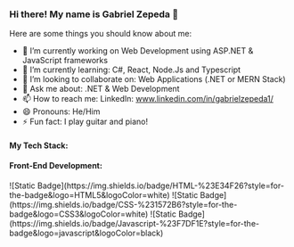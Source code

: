 ### Hi there! My name is Gabriel Zepeda 👋

Here are some things you should know about me:

- 🔭 I’m currently working on Web Development using ASP.NET & JavaScript frameworks
- 🌱 I’m currently learning: C#, React, Node.Js and Typescript
- 👯 I’m looking to collaborate on: Web Applications (.NET or MERN Stack)
- 💬 Ask me about: .NET & Web Development
- 📫 How to reach me: LinkedIn: www.linkedin.com/in/gabrielzepeda1/
- 😄 Pronouns: He/Him
- ⚡ Fun fact: I play guitar and piano! 


<h4>My Tech Stack:</h4>

<h4>Front-End Development: </h4>
<p>
  ![Static Badge](https://img.shields.io/badge/HTML-%23E34F26?style=for-the-badge&logo=HTML5&logoColor=white)
  ![Static Badge](https://img.shields.io/badge/CSS-%231572B6?style=for-the-badge&logo=CSS3&logoColor=white)
  ![Static Badge](https://img.shields.io/badge/Javascript-%23F7DF1E?style=for-the-badge&logo=javascript&logoColor=black)
</p>
